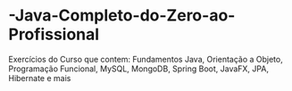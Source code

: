 # -Java-Completo-do-Zero-ao-Profissional
Exercícios do Curso que contem: Fundamentos Java, Orientação a Objeto, Programação Funcional, MySQL, MongoDB, Spring Boot, JavaFX, JPA, Hibernate e mais
